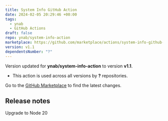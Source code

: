 ```yaml
---
title: System Info GitHub Action
date: 2024-02-05 20:29:46 +00:00
tags:
  - ynab
  - GitHub Actions
draft: false
repo: ynab/system-info-action
marketplace: https://github.com/marketplace/actions/system-info-github-action
version: v1.1
dependentsNumber: "?"
---
```



Version updated for **ynab/system-info-action** to version **v1.1**.
- This action is used across all versions by **?** repositories.

Go to the [GitHub Marketplace](https://github.com/marketplace/actions/system-info-github-action) to find the latest changes.

## Release notes

Upgrade to Node 20
